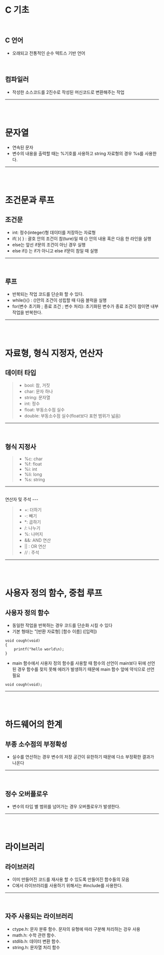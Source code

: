 C 기초
========
<br>


C 언어
-------
+ 오래되고 전통적인 순수 텍트스 기반 언어
<br>

컴파일러
------
+ 작성한 소스코드를 2진수로 작성된 머신코드로 변환해주는 작업
*****
<br><br>

문자열
====
+ 연속된 문자
+ 변수의 내용을 출력할 때는 %기호를 사용하고 string 자료형의 경우 %s를 사용한다.
****
<br><br>

조건문과 루프
=====

조건문
----
+ int: 정수(integer)형 데이터를 저장하는 자료형
+ if( ){ } : 괄호 안의 조건이 참(ture)일 때 {} 안의 내용 혹은 다음 한 라인을 실행
+ else는 앞선 if문의 조건이 아닌 경우 실행
+ else if() 는 if가 아니고 else if문이 참일 때 실행
***
<br>

루프
----
+ 반복되는 작업 코드를 단순화 할 수 있다.
+ while(){} : ()안의 조건이 성립할 때 다음 블럭을 실행
+ for(변수 초기화 ; 종료 조건 ; 변수 처리): 초기화된 변수가 종료 조건이 참이면 내부 작업을 반복한다.
****
<br><br>

자료형, 형식 지정자, 연산자
=====
데이터 타입
----
> + bool: 참, 거짓
> + char: 문자 하나
> + string: 문자열
> + int: 정수
> + float: 부동소수점 실수
> + double: 부동소수점 실수(float보다 표현 범위가 넓음)
****
<br>

형식 지정사
----
> + %c: char
> + %f: float
> + %i: int
> + %li: long
> + %s: string
***
<br>
연산자 및 주석
---

> + +: 더하기
> + -: 빼기 
> + *: 곱하기
> + /: 나누기
> + %: 나머지
> + &&: AND 연산
> + || : OR 연산
> + // : 주석
***
<br><br>

사용자 정의 함수, 중첩 루프
=====
사용자 정의 함수
----
+ 동일한 작업을 반복하는 경우 코드를 단순화 시킬 수 있다
+ 기본 형태는 "[반환 자료형] [함수 이름] ([입력]) 
```
void cough(void)
{
	printf("hello world\n);
}
```
+ main 함수에서 사용자 정의 함수를 사용할 때 함수의 선언이 main보다 뒤에 선언된 경우 함수를 찾지 못해 에러가 발생하기 때문에 main 함수 앞에 약식으로 선언 필요
```
void cough(void);
```
***
<br><br>

하드웨어의 한계
====
부종 소수점의 부정확성
----
+ 실수를 연산하는 경우 변수의 저장 공간이 유한하기 때문에 다소 부정확한 결과가 나온다
***
<br>

정수 오버플로우
---
+ 변수의 타입 별 범위를 넘어가는 경우 오버플로우가 발생한다.

***
<br><br>

라이브러리
===
라이브러리
---
+ 이미 만들어진 코드를 재사용 할 수 있도록 만들어진 함수들의 모음
+ C에서 라이브러리를 사용하기 위해서는 #include를 사용한다.
***
<br>

자주 사용되는 라이브러리
---
+ ctype.h: 문자 분류 함수. 문자의 유형에 따라 구분해 처리하는 겅우 사용
+ math.h: 수학 관련 함수.
+ stdlib.h: 데이터 변환 함수.
+ string.h: 문자열 처리 함수